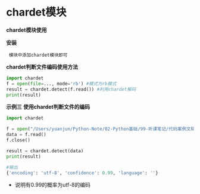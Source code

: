# chardet模块

**chardet模块使用**

**安装**

```
 模块中添加chardet模块即可
```

**chardet判断文件编码使用方法**

```python
import chardet
f = open(file=..., mode='rb') #模式为rb模式
result = chardet.detect(f.read()) #利用chardet解码
print(result)
```

**示例三**
**使用chardet判断文件的编码**

```python
import chardet

f = open("/Users/yuanjun/Python-Note/02-Python基础/99-听课笔记/代码案例文稿/通讯录.txt", 'rb')
data = f.read()
f.close()

result = chardet.detect(data)
print(result)

#输出
{'encoding': 'utf-8', 'confidence': 0.99, 'language': ''}
```
* 说明有0.99的概率为utf-8的编码
